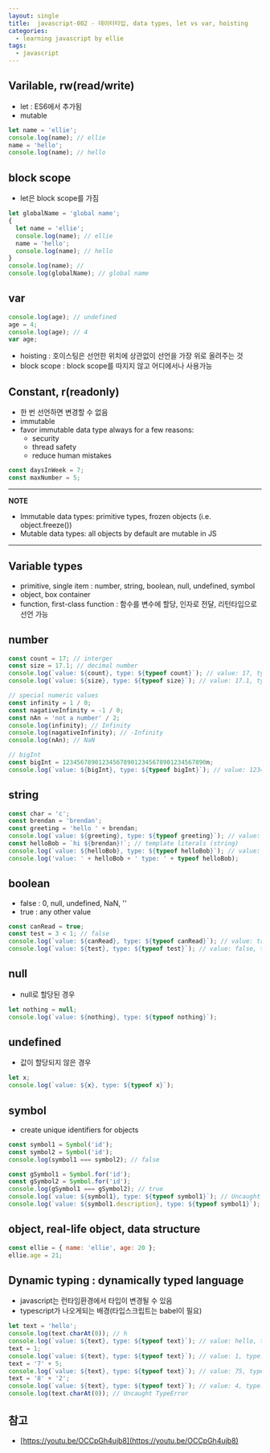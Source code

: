 ```yaml
---
layout: single
title:  javascript-002 - 데이터타입, data types, let vs var, hoisting
categories: 
  - learning javascript by ellie
tags: 
  - javascript
---
```


## Varilable, rw(read/write)

- let : ES6에서 추가됨
- mutable

```javascript
let name = 'ellie';
console.log(name); // ellie
name = 'hello';
console.log(name); // hello
```

## block scope

- let은 block scope를 가짐

```javascript
let globalName = 'global name';
{
  let name = 'ellie';
  console.log(name); // ellie
  name = 'hello';
  console.log(name); // hello
}
console.log(name); // 
console.log(globalName); // global name
```

## var

```javascript
console.log(age); // undefined
age = 4;
console.log(age); // 4
var age;
```

- hoisting : 호이스팅은 선언한 위치에 상관없이 선언을 가장 위로 올려주는 것
- block scope : block scope를 따지지 않고 어디에서나 사용가능

## Constant, r(readonly)

- 한 번 선언하면 변경할 수 없음
- immutable
- favor immutable data type always for a few reasons:
  - security
  - thread safety
  - reduce human mistakes

```javascript
const daysInWeek = 7;
const maxNumber = 5;
```

---

**NOTE**

- Immutable data types: primitive types, frozen objects (i.e. object.freeze())
- Mutable data types: all objects by default are mutable in JS

---

## Variable types

- primitive, single item : number, string, boolean, null, undefined, symbol
- object, box container
- function, first-class function : 함수를 변수에 할당, 인자로 전달, 리턴타입으로 선언 가능

## number

```javascript
const count = 17; // interger
const size = 17.1; // decimal number
console.log(`value: ${count}, type: ${typeof count}`); // value: 17, type number
console.log(`value: ${size}, type: ${typeof size}`); // value: 17.1, type number

// special numeric values
const infinity = 1 / 0;
const nagativeInfinity = -1 / 0;
const nAn = 'not a number' / 2; 
console.log(infinity); // Infinity
console.log(nagativeInfinity); // -Infinity
console.log(nAn); // NaN

// bigInt
const bigInt = 1234567890123456789012345678901234567890n;
console.log(`value: ${bigInt}, type: ${typeof bigInt}`); // value: 1234567890123456789012345678901234567890, type bigint
```

## string

```javascript
const char = 'c';
const brendan = 'brendan';
const greeting = 'hello ' + brendan;
console.log(`value: ${greeting}, type: ${typeof greeting}`); // value: hello brendan, type string
const helloBob = `hi ${brendan}!`; // template literals (string)
console.log(`value: ${helloBob}, type: ${typeof helloBob}`); // value: hi brendan, type string
console.log('value: ' + helloBob + ' type: ' + typeof helloBob);
```

## boolean

- false : 0, null, undefined, NaN, ''
- true : any other value

```javascript
const canRead = true;
const test = 3 < 1; // false
console.log(`value: ${canRead}, type: ${typeof canRead}`); // value: true, type boolean
console.log(`value: ${test}, type: ${typeof test}`); // value: false, type boolean
```

## null

- null로 할당된 경우

```javascript
let nothing = null;
console.log(`value: ${nothing}, type: ${typeof nothing}`);
```

## undefined

- 값이 할당되지 않은 경우

```javascript
let x;
console.log(`value: ${x}, type: ${typeof x}`);
```

## symbol

- create unique identifiers for objects

```javascript
const symbol1 = Symbol('id');
const symbol2 = Symbol('id');
console.log(symbol1 === symbol2); // false

const gSymbol1 = Symbol.for('id');
const gSymbol2 = Symbol.for('id');
console.log(gSymbol1 === gSymbol2); // true
console.log(`value: ${symbol1}, type: ${typeof symbol1}`); // Uncaught TypeError
console.log(`value: ${symbol1.description}, type: ${typeof symbol1}`); // value: id, type: symbol
```

## object, real-life object, data structure

```javascript
const ellie = { name: 'ellie', age: 20 };
ellie.age = 21;
```

## Dynamic typing : dynamically typed language

- javascript는 런타임환경에서 타입이 변경될 수 있음
- typescript가 나오게되는 배경(타입스크립트는 babel이 필요)

```javascript
let text = 'hello';
console.log(text.charAt(0)); // h
console.log(`value: ${text}, type: ${typeof text}`); // value: hello, type: string
text = 1;
console.log(`value: ${text}, type: ${typeof text}`); // value: 1, type: number
text = '7' + 5;
console.log(`value: ${text}, type: ${typeof text}`); // value: 75, type: string
text = '8' + '2';
console.log(`value: ${text}, type: ${typeof text}`); // value: 4, type: number
console.log(text.charAt(0)); // Uncaught TypeError
```

## 참고
- [https://youtu.be/OCCpGh4ujb8](https://youtu.be/OCCpGh4ujb8)
